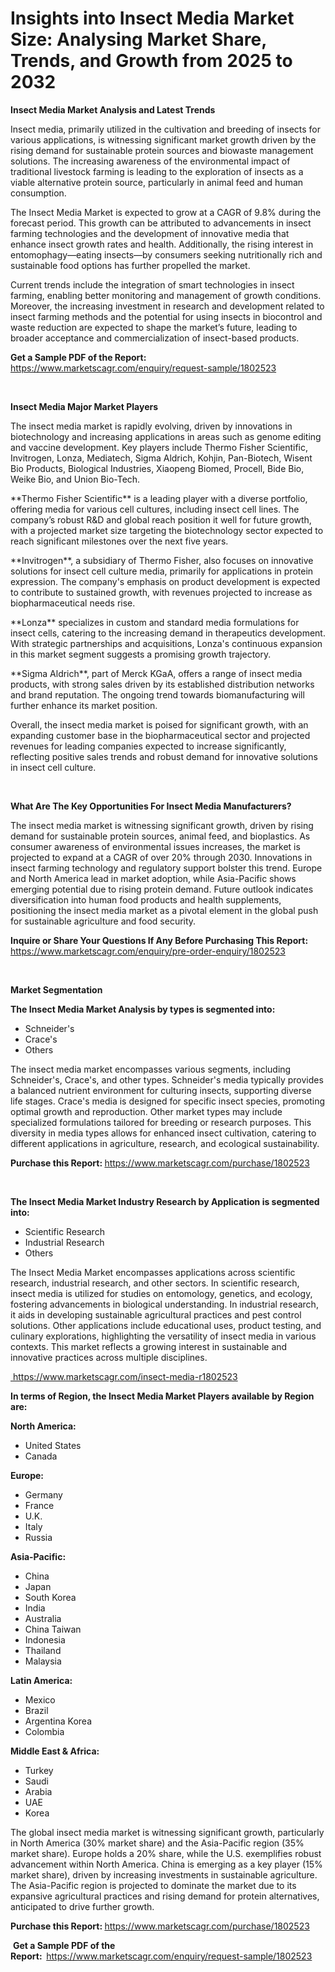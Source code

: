 <p><h1>Insights into Insect Media Market Size: Analysing Market Share, Trends, and Growth from 2025 to 2032</h1></p><p><strong>Insect Media Market Analysis and Latest Trends</strong></p>
<p><p>Insect media, primarily utilized in the cultivation and breeding of insects for various applications, is witnessing significant market growth driven by the rising demand for sustainable protein sources and biowaste management solutions. The increasing awareness of the environmental impact of traditional livestock farming is leading to the exploration of insects as a viable alternative protein source, particularly in animal feed and human consumption.</p><p>The Insect Media Market is expected to grow at a CAGR of 9.8% during the forecast period. This growth can be attributed to advancements in insect farming technologies and the development of innovative media that enhance insect growth rates and health. Additionally, the rising interest in entomophagy—eating insects—by consumers seeking nutritionally rich and sustainable food options has further propelled the market.</p><p>Current trends include the integration of smart technologies in insect farming, enabling better monitoring and management of growth conditions. Moreover, the increasing investment in research and development related to insect farming methods and the potential for using insects in biocontrol and waste reduction are expected to shape the market’s future, leading to broader acceptance and commercialization of insect-based products.</p></p>
<p><strong>Get a Sample PDF of the Report:&nbsp;</strong> <a href="https://www.marketscagr.com/enquiry/request-sample/1802523?utm_campaign=3188&utm_medium=2&utm_source=Github&utm_content=ia&utm_term=13042025&utm_id=insect-media">https://www.marketscagr.com/enquiry/request-sample/1802523</a></p>
<p>&nbsp;</p>
<p><strong>Insect Media Major Market Players</strong></p>
<p><p>The insect media market is rapidly evolving, driven by innovations in biotechnology and increasing applications in areas such as genome editing and vaccine development. Key players include Thermo Fisher Scientific, Invitrogen, Lonza, Mediatech, Sigma Aldrich, Kohjin, Pan-Biotech, Wisent Bio Products, Biological Industries, Xiaopeng Biomed, Procell, Bide Bio, Weike Bio, and Union Bio-Tech.</p><p>**Thermo Fisher Scientific** is a leading player with a diverse portfolio, offering media for various cell cultures, including insect cell lines. The company’s robust R&D and global reach position it well for future growth, with a projected market size targeting the biotechnology sector expected to reach significant milestones over the next five years.</p><p>**Invitrogen**, a subsidiary of Thermo Fisher, also focuses on innovative solutions for insect cell culture media, primarily for applications in protein expression. The company's emphasis on product development is expected to contribute to sustained growth, with revenues projected to increase as biopharmaceutical needs rise.</p><p>**Lonza** specializes in custom and standard media formulations for insect cells, catering to the increasing demand in therapeutics development. With strategic partnerships and acquisitions, Lonza's continuous expansion in this market segment suggests a promising growth trajectory.</p><p>**Sigma Aldrich**, part of Merck KGaA, offers a range of insect media products, with strong sales driven by its established distribution networks and brand reputation. The ongoing trend towards biomanufacturing will further enhance its market position.</p><p>Overall, the insect media market is poised for significant growth, with an expanding customer base in the biopharmaceutical sector and projected revenues for leading companies expected to increase significantly, reflecting positive sales trends and robust demand for innovative solutions in insect cell culture.</p></p>
<p>&nbsp;</p>
<p><strong>What Are The Key Opportunities For Insect Media Manufacturers?</strong></p>
<p><p>The insect media market is witnessing significant growth, driven by rising demand for sustainable protein sources, animal feed, and bioplastics. As consumer awareness of environmental issues increases, the market is projected to expand at a CAGR of over 20% through 2030. Innovations in insect farming technology and regulatory support bolster this trend. Europe and North America lead in market adoption, while Asia-Pacific shows emerging potential due to rising protein demand. Future outlook indicates diversification into human food products and health supplements, positioning the insect media market as a pivotal element in the global push for sustainable agriculture and food security.</p></p>
<p><strong>Inquire or Share Your Questions If Any Before Purchasing This Report:</strong> <a href="https://www.marketscagr.com/enquiry/pre-order-enquiry/1802523?utm_campaign=3188&utm_medium=2&utm_source=Github&utm_content=ia&utm_term=13042025&utm_id=insect-media">https://www.marketscagr.com/enquiry/pre-order-enquiry/1802523</a></p>
<p>&nbsp;</p>
<p><strong>Market Segmentation</strong></p>
<p><strong>The Insect Media Market Analysis by types is segmented into:</strong></p>
<p><ul><li>Schneider's</li><li>Crace's</li><li>Others</li></ul></p>
<p><p>The insect media market encompasses various segments, including Schneider's, Crace's, and other types. Schneider's media typically provides a balanced nutrient environment for culturing insects, supporting diverse life stages. Crace's media is designed for specific insect species, promoting optimal growth and reproduction. Other market types may include specialized formulations tailored for breeding or research purposes. This diversity in media types allows for enhanced insect cultivation, catering to different applications in agriculture, research, and ecological sustainability.</p></p>
<p><strong>Purchase this Report:&nbsp;</strong><a href="https://www.marketscagr.com/purchase/1802523?utm_campaign=3188&utm_medium=2&utm_source=Github&utm_content=ia&utm_term=13042025&utm_id=insect-media">https://www.marketscagr.com/purchase/1802523</a></p>
<p>&nbsp;</p>
<p><strong>The Insect Media Market Industry Research by Application is segmented into:</strong></p>
<p><ul><li>Scientific Research</li><li>Industrial Research</li><li>Others</li></ul></p>
<p><p>The Insect Media Market encompasses applications across scientific research, industrial research, and other sectors. In scientific research, insect media is utilized for studies on entomology, genetics, and ecology, fostering advancements in biological understanding. In industrial research, it aids in developing sustainable agricultural practices and pest control solutions. Other applications include educational uses, product testing, and culinary explorations, highlighting the versatility of insect media in various contexts. This market reflects a growing interest in sustainable and innovative practices across multiple disciplines.</p></p>
<p><a href="https://www.marketscagr.com/insect-media-r1802523?utm_campaign=3188&utm_medium=2&utm_source=Github&utm_content=ia&utm_term=13042025&utm_id=insect-media">&nbsp;https://www.marketscagr.com/insect-media-r1802523</a></p>
<p><strong>In terms of Region, the Insect Media Market Players available by Region are:</strong></p>
<p>
    <p> <strong> North America: </strong>
        <ul>
            <li>United States</li>
            <li>Canada</li>
        </ul>
        </p> 
    <p> <strong> Europe: </strong>
        <ul>
            <li>Germany</li>
            <li>France</li>
            <li>U.K.</li>
            <li>Italy</li>
            <li>Russia</li>
        </ul>
        </p> 
    <p> <strong> Asia-Pacific: </strong>
        <ul>
            <li>China</li>
            <li>Japan</li>
            <li>South Korea</li>
            <li>India</li>
            <li>Australia</li>
            <li>China Taiwan</li>
            <li>Indonesia</li>
            <li>Thailand</li>
            <li>Malaysia</li>
        </ul>
        </p> 
    <p> <strong> Latin America: </strong>
        <ul>
            <li>Mexico</li>
            <li>Brazil</li>
            <li>Argentina Korea</li>
            <li>Colombia</li>
        </ul>
        </p> 
    <p> <strong> Middle East & Africa: </strong>
        <ul>
            <li>Turkey</li>
            <li>Saudi</li>
            <li>Arabia</li>
            <li>UAE</li>
            <li>Korea</li>
        </ul>
    </p>
    </p>
<p><p>The global insect media market is witnessing significant growth, particularly in North America (30% market share) and the Asia-Pacific region (35% market share). Europe holds a 20% share, while the U.S. exemplifies robust advancement within North America. China is emerging as a key player (15% market share), driven by increasing investments in sustainable agriculture. The Asia-Pacific region is projected to dominate the market due to its expansive agricultural practices and rising demand for protein alternatives, anticipated to drive further growth.</p></p>
<p><strong>Purchase this Report: </strong><a href="https://www.marketscagr.com/purchase/1802523?utm_campaign=3188&utm_medium=2&utm_source=Github&utm_content=ia&utm_term=13042025&utm_id=insect-media">https://www.marketscagr.com/purchase/1802523</a></p>
<p>&nbsp;<strong>Get a Sample PDF of the Report:&nbsp;&nbsp;</strong><a href="https://www.marketscagr.com/enquiry/request-sample/1802523?utm_campaign=3188&utm_medium=2&utm_source=Github&utm_content=ia&utm_term=13042025&utm_id=insect-media">https://www.marketscagr.com/enquiry/request-sample/1802523</a></p>
<p><strong></strong></p>
<p><p></p><p></p><p></p></p>